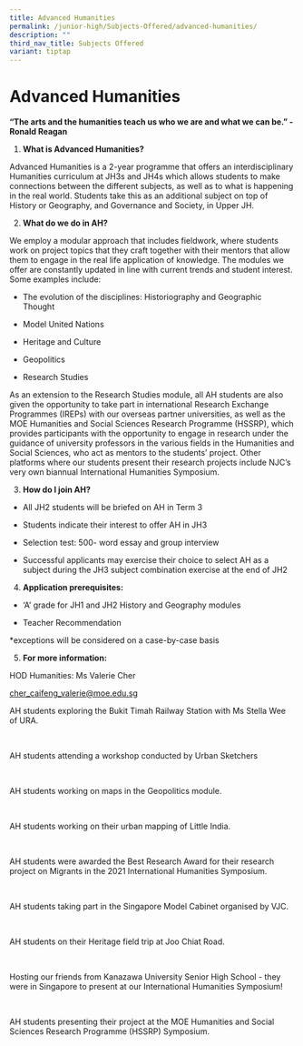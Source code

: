 ```yaml
---
title: Advanced Humanities
permalink: /junior-high/Subjects-Offered/advanced-humanities/
description: ""
third_nav_title: Subjects Offered
variant: tiptap
---
```

<h1>Advanced Humanities</h1>
<p><strong>“The arts and the humanities teach us who we are and what we can be.” - Ronald Reagan</strong>
</p>
<ol>
<li>
<p><strong>What is Advanced Humanities?</strong>
</p>
</li>
</ol>
<p>Advanced Humanities is a 2-year programme that offers an interdisciplinary
Humanities curriculum at JH3s and JH4s which allows students to make connections
between the different subjects, as well as to what is happening in the
real world. Students take this as an additional subject on top of History
or Geography, and Governance and Society, in Upper JH.</p>
<ol start="2">
<li>
<p><strong>What do we do in AH?</strong>
</p>
</li>
</ol>
<p>We employ a modular approach that includes fieldwork, where students work
on project topics that they craft together with their mentors that allow
them to engage in the real life application of knowledge. The modules we
offer are constantly updated in line with current trends and student interest.
Some examples include:</p>
<ul>
<li>
<p>The evolution of the disciplines: Historiography and Geographic Thought&nbsp;</p>
</li>
<li>
<p>Model United Nations</p>
</li>
<li>
<p>Heritage and Culture</p>
</li>
<li>
<p>Geopolitics</p>
</li>
<li>
<p>Research Studies&nbsp;</p>
</li>
</ul>
<p>As an extension to the Research Studies module, all AH students are also
given the opportunity to take part in international Research Exchange Programmes
(IREPs) with our overseas partner universities, as well as the MOE Humanities
and Social Sciences Research Programme (HSSRP), which provides participants
with the opportunity to engage in research under the guidance of university
professors in the various fields in the Humanities and Social Sciences,
who act as mentors to the students’ project. Other platforms where our
students present their research projects include NJC’s very own biannual
International Humanities Symposium.</p>
<ol start="3">
<li>
<p><strong>How do I join AH?</strong>
</p>
</li>
</ol>
<p></p>
<ul>
<li>
<p>All JH2 students will be briefed on AH in Term 3</p>
</li>
<li>
<p>Students indicate their interest to offer AH in JH3</p>
</li>
<li>
<p>Selection test: 500- word essay and group interview&nbsp;</p>
</li>
<li>
<p>Successful applicants may exercise their choice to select AH as a subject
during the JH3 subject combination exercise at the end of JH2</p>
</li>
</ul>
<p></p>
<ol start="4">
<li>
<p><strong>Application prerequisites:&nbsp;</strong>
</p>
</li>
</ol>
<p></p>
<ul>
<li>
<p>‘A’ grade for JH1 and JH2 History and Geography modules</p>
</li>
<li>
<p>Teacher Recommendation</p>
</li>
</ul>
<p>*exceptions will be considered on a case-by-case basis</p>
<p></p>
<ol start="5">
<li>
<p><strong>For more information:</strong>
</p>
</li>
</ol>
<p>HOD Humanities: Ms Valerie Cher</p>
<p><a href="mailto:cher_caifeng_valerie@moe.edu.sg" rel="noopener noreferrer nofollow" target="_blank"><u>cher_caifeng_valerie@moe.edu.sg</u></a>&nbsp;</p>
<p></p>
<p></p>
<p></p>
<p></p>
<p>AH students exploring the Bukit Timah Railway Station with Ms Stella Wee
of URA.</p>
<p></p>
<p>
<br>
</p>
<p>AH students attending a workshop conducted by Urban Sketchers</p>
<p>
<br>
</p>
<p></p>
<p>AH students working on maps in the Geopolitics module.&nbsp;</p>
<p>
<br>
</p>
<p></p>
<p>AH students working on their urban mapping of Little India.</p>
<p>
<br>
</p>
<p></p>
<p>AH students were awarded the Best Research Award for their research project
on Migrants in the 2021 International Humanities Symposium.</p>
<p>
<br>
</p>
<p></p>
<p>AH students taking part in the Singapore Model Cabinet organised by VJC.</p>
<p>
<br>
</p>
<p></p>
<p>AH students on their Heritage field trip at Joo Chiat Road.&nbsp;</p>
<p>
<br>
</p>
<p></p>
<p>Hosting our friends from Kanazawa University Senior High School - they
were in Singapore to present at our International Humanities Symposium!</p>
<p>
<br>
</p>
<p></p>
<p>AH students presenting their project at the MOE Humanities and Social
Sciences Research Programme (HSSRP) Symposium.&nbsp;</p>
<p>
<br>
<br>
</p>